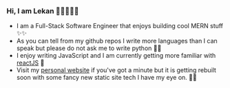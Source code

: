 ### Hi, I am Lekan 🧑🏿‍💻👋🏿

- I am a Full-Stack Software Engineer that enjoys building cool MERN stuff ✨✨
- As you can tell from my github repos I write more languages than I can speak but please do not ask me to write python 🤝🏿
- I enjoy writing JavaScript and I am currently getting more familiar with [reactJS](https://reactjs.org/) 🏹
- Visit my [personal website](https://areezy.github.io/) if you've got a minute but it is getting rebuilt soon with some fancy new static site tech I have my eye on. 👀💎

<!--
**Areezy/Areezy** is a ✨ _special_ ✨ repository because its `README.md` (this file) appears on your GitHub profile.

Here are some ideas to get you started:

- 🔭 I’m currently working on ...
- 🌱 I’m currently learning ...
- 👯 I’m looking to collaborate on ...
- 🤔 I’m looking for help with ...
- 💬 Ask me about ...
- 📫 How to reach me: ...
- 😄 Pronouns: ...
- ⚡ Fun fact: ...
-->
